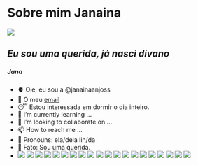 # Sobre mim **Janaina**
![](https://lh3.googleusercontent.com/proxy/lIMiAQR017GRkMGESxEarPhNP9dn6-Uy9V72iEQUxbSa83jV0neqKdDqIUUpOIGLdhC0ZNZfE-BUSs2tESxwNHX__5aAvuvU_U696guUDhE)
## *Eu sou uma querida, já nasci divano*
##### Jana
- 🫀 Oie, eu sou a @janainaanjoss
- 🤍 O meu [email](janaina.gouvea.anjos@escola.pr.gov.br)
- 😴 Estou interessada em dormir o dia inteiro.
- 🖤 I’m currently learning ...
- 💞️ I’m looking to collaborate on ...
- 📫 How to reach me ...
- 💙 Pronouns: ela/dela lin/da
- 🌻 Fato: Sou uma querida.
- ![](https://img.shields.io/badge/WhatsApp-25D366?style=for-the-badge&logo=whatsapp&logoColor=white)
  ![](https://img.shields.io/badge/iFood-EA1D2C?style=for-the-badge&logo=ifood&logoColor=white)
  ![](https://img.shields.io/badge/Microsoft-666666?style=for-the-badge&logo=microsoft&logoColor=white)
  ![](https://img.shields.io/badge/picpay-21C25E?style=for-the-badge&logo=picpay&logoColor=white)
  ![](https://img.shields.io/badge/Epic%20Games-313131?style=for-the-badge&logo=Epic%20Games&logoColor=white)
  ![](https://img.shields.io/badge/PlayStation-003791?style=for-the-badge&logo=playstation&logoColor=white)
  ![](https://img.shields.io/badge/Valorant-fa4454?style=for-the-badge&logo=valorant&logoColor=white)
  ![](https://img.shields.io/badge/Steam-000000?style=for-the-badge&logo=steam&logoColor=white)
  ![](https://img.shields.io/badge/Discord-5865F2?style=for-the-badge&logo=discord&logoColor=white)
  ![](ttps://img.shields.io/badge/Scratch-4D97FF?style=for-the-badge&logo=Scratch&logoColor=white)
  ![](https://img.shields.io/badge/GitHub-100000?style=for-the-badge&logo=github&logoColor=white)
  ![](https://img.shields.io/badge/Snapchat-FFFC00?style=for-the-badge&logo=snapchat&logoColor=white)
  ![](ttps://img.shields.io/badge/TikTok-000000?style=for-the-badge&logo=tiktok&logoColor=white)
  ![](ttps://img.shields.io/badge/Twitter-1DA1F2?style=for-the-badge&logo=twitter&logoColor=white)
  ![](https://img.shields.io/badge/Twitter-1DA1F2?style=for-the-badge&logo=twitter&logoColor=white)
  ![](ttps://img.shields.io/badge/Spotify-1ED760?&style=for-the-badge&logo=spotify&logoColor=white)
  ![](ttps://img.shields.io/badge/Spotify-1ED760?&style=for-the-badge&logo=spotify&logoColor=white)
  ![](https://img.shields.io/badge/Netflix-E50914?style=for-the-badge&logo=netflix&logoColor=white)
  ![](https://img.shields.io/badge/Twitch-9146FF?style=for-the-badge&logo=twitch&logoColor=white)
  ![](https://img.shields.io/badge/YouTube-FF0000?style=for-the-badge&logo=youtube&logoColor=white)
